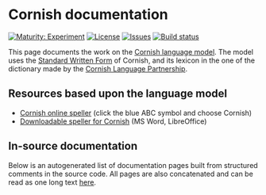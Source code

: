 # Cornish documentation

[![Maturity: Experiment](https://img.shields.io/badge/Maturity-Experiment-black.svg)](https://giellalt.github.io/MaturityClassification.html)
[![License](https://img.shields.io/github/license/giellalt/lang-cor)](https://github.com/giellalt/lang-cor/blob/main/LICENSE)
[![Issues](https://img.shields.io/github/issues/giellalt/lang-cor)](https://github.com/giellalt/lang-cor/issues)
[![Build status](https://github.com/giellalt/lang-cor/workflows/Speller%20CI+CD/badge.svg)](https://github.com/giellalt/lang-cor/actions)

This page documents the work on the [Cornish language model](https://github.com/giellalt/lang-cor). The model uses the [Standard Written Form](https://en.wikipedia.org/wiki/Standard_Written_Form) of Cornish, and its lexicon in the one of the dictionary made by the [Cornish Language Partnership](https://en.wikipedia.org/wiki/Cornish_Language_Partnership).

## Resources based upon the language model

* [Cornish online speller](https://divvun.org/proofing/online-speller.html) (click the blue ABC symbol and choose Cornish)
* [Downloadable speller for Cornish](https://divvun.org/proofing/proofing.html) (MS Word, LibreOffice)

## In-source documentation

Below is an autogenerated list of documentation pages built from structured comments in the source code. All pages are also concatenated and can be read as one long text [here](cor.md).
